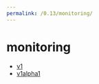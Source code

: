 ```yaml
---
permalink: /0.13/monitoring/
---
```


# monitoring



* [v1](v1/index.md)
* [v1alpha1](v1alpha1/index.md)